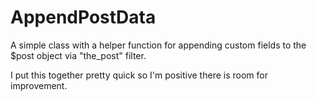 # AppendPostData

A simple class with a helper function for appending custom fields to the $post object via "the_post" filter.

I put this together pretty quick so I'm positive there is room for improvement.